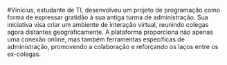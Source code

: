 #Vinícius, estudante de TI, desenvolveu um projeto de programação como forma de expressar gratidão à sua antiga turma de administração. Sua iniciativa visa criar um ambiente de interação virtual, reunindo colegas agora distantes geograficamente. A plataforma proporciona não apenas uma conexão online, mas também ferramentas específicas de administração, promovendo a colaboração e reforçando os laços entre os ex-colegas.
